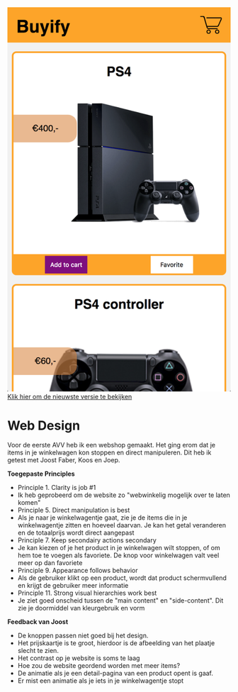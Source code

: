 <img src="https://github.com/muise001/web-design/blob/AVV-1/Schermafbeelding%202018-05-25%20om%2009.39.44.png" alt="Schermafbeelding van de hoofdpagina van de website op tablet-formaat">
<a href="https://muise001.github.io/web-design/">Klik hier om de nieuwste versie te bekijken</a><br/>

# Web Design

Voor de eerste AVV heb ik een webshop gemaakt. Het ging erom dat je items in je winkelwagen kon stoppen en direct manipuleren. Dit heb ik getest met Joost Faber, Koos en Joep.

**Toegepaste Principles**
 * Principle 1. Clarity is job #1
  * Ik heb geprobeerd om de website zo "webwinkelig mogelijk over te laten komen"
 * Principle 5. Direct manipulation is best 
  * Als je naar je winkelwagentje gaat, zie je de items die in je winkelwagentje zitten en hoeveel daarvan. Je kan het getal veranderen en de totaalprijs wordt direct aangepast
 * Principle 7. Keep secondairy actions secondary
  * Je kan kiezen of je het product in je winkelwagen wilt stoppen, of om hem toe te voegen als favoriete. De knop voor winkelwagen valt veel meer op dan favoriete
 * Principle 9. Appearance follows behavior
  * Als de gebruiker klikt op een product, wordt dat product schermvullend en krijgt de gebruiker meer informatie
 * Principle 11. Strong visual hierarchies work best
  * Je ziet goed onscheid tussen de "main content" en "side-content". Dit zie je doormiddel van kleurgebruik en vorm

**Feedback van Joost**
 * De knoppen passen niet goed bij het design.
 * Het prijskaartje is te groot, hierdoor is de afbeelding van het plaatje slecht te zien.
 * Het contrast op je website is soms te laag
 * Hoe zou de website geordend worden met meer items?
 * De animatie als je een detail-pagina van een product opent is gaaf.
 * Er mist een animatie als je iets in je winkelwagentje stopt
